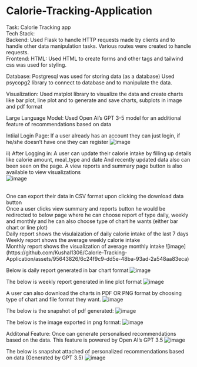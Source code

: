 # Calorie-Tracking-Application
Task: Calorie Tracking app
<br>
Tech Stack:
<br>
Backend: Used Flask to handle HTTP requests made by clients and to handle other data manipulation tasks. Various routes were created to handle requests.
<br>
Frontend:
HTML: Used HTML to create forms and other tags and tailwind css was used for styling.
<br>

Database: Postgresql was used for storing data (as a database)
Used psycopg2 library to connect to database and to manipulate the data.
<br>

Visualization: Used matplot library to visualize the data and create charts like bar plot, line plot and to generate and save charts, subplots in image and pdf format
<br>

Large Language Model: Used Open AI’s GPT 3-5 model for an additional feature of recommendations based on data

Intiial Login Page:
If a user already has an account they can just login, if he/she doesn’t have one they can register
 ![image](https://github.com/Kushal1306/Calorie-Tracking-Application/assets/95643826/a8bfcc87-99ba-479f-bb1e-1f648921e6b6)


ii) After Logging in:
A user can update their calorie intake by filling up details like calorie amount, meal_type and date
And recently updated data also can been seen on the page.
A view reports and summary page button is also available to view visualizations
<br>
![image](https://github.com/Kushal1306/Calorie-Tracking-Application/assets/95643826/21a296c7-b462-4858-acdf-b778fd5e536f)

 <br>
One can export their data in CSV format upon clicking the download data button
<br>
Once a user clicks view summary and reports button he would be redirected to below page where he can choose report of type daily, weekly and monthly and he can also choose type of chart he wants (either bar chart or line plot)
<br>
Daily report shows the visulaization of daily calorie intake of the last 7 days
<br>
Weekly report shows the average weekly calorie intake
<br>
Monthly report shows the visualization of average monthly intake
![image](https://github.com/Kushal1306/Calorie-Tracking-Application/assets/95643826/6c24f9c9-dd5e-48ba-93ad-2a548aa83eca)

 
Below is daily report generated in bar chart format
 ![image](https://github.com/Kushal1306/Calorie-Tracking-Application/assets/95643826/775ce33f-aa82-43f3-b649-765edd40210a)


The below is weekly report generated in line plot format
![image](https://github.com/Kushal1306/Calorie-Tracking-Application/assets/95643826/c7e33b54-b4b8-4ac2-ad0e-6987c517d2ea)

 




A user can also download the charts in PDF OR PNG format by choosing type of chart and file format they want.
![image](https://github.com/Kushal1306/Calorie-Tracking-Application/assets/95643826/2b3392fc-1e7d-415f-aa84-2cb33dbd7d9a)

 
The below is the snapshot of pdf generated:
![image](https://github.com/Kushal1306/Calorie-Tracking-Application/assets/95643826/2c951c2c-6e59-4119-856c-c57b89f0cc2f)

 
The below is the image exported in png format:
![image](https://github.com/Kushal1306/Calorie-Tracking-Application/assets/95643826/933486c4-f359-4012-9122-de5073638827)

 
Additonal Feature: Once can generate personalised recommendations based on the data. This feature is powered by Open AI’s GPT 3.5
![image](https://github.com/Kushal1306/Calorie-Tracking-Application/assets/95643826/fba500a5-e238-4381-b15c-ab635f00b6ca)

 
The below is snapshot attached of personalized recommendations based on data (Generated by GPT 3.5)
![image](https://github.com/Kushal1306/Calorie-Tracking-Application/assets/95643826/1150adef-bfb5-4575-9ffd-d6d5594b1b2a)

 
